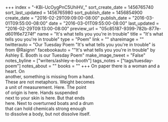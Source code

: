 +++
index = "-KBi-UcOygPnC5UhiHV_"
sort_create_date = 1456765740
sort_last_updated = 1456765980
sort_publish_date = 1456854900
create_date = "2016-02-29T09:09:00-08:00"
publish_date = "2016-03-01T09:55:00-08:00"
date = "2016-03-01T09:55:00-08:00"
last_updated = "2016-02-29T09:13:00-08:00"
preview_url = "05c85187-9399-782b-877e-d601f6e7274f"
name = "It's what tells you you're in trouble"
title = "It's what tells you you're in trouble"
type = "Poem"
link = ""
shareimage = ""
twitterauto = "Our Tuesday Poem \"It's what tells you you're in trouble\" is from @Raignn"
facebookauto = "\"It's what tells you you're in trouble\" by Ashley E. Booth is our Tuesday Poem"
make_image_tweet = "False"
notes_byline = ["writers/ashley-e-booth"]
tags_notes = ["tags/tuesday-poem"]
notes_about = ""
books = ""
+++
On paper there is a woman and a heart. On<br>
another, something is missing from a hand.<br>
These are not metaphors. Weight becomes<br>
a unit of measurement. Here. The point<br>
of origin is here. Hands suspended<br>
next to your skin is here. But that ends<br>
here. Next to overturned boats and a drum<br>
that can hold chemicals strong enough<br>
to dissolve a body, but not dissolve itself.